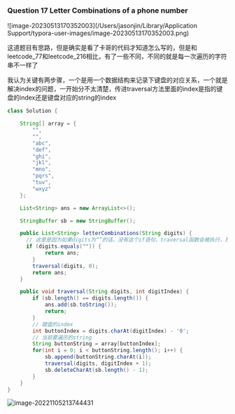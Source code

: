### Question 17 Letter Combinations of a phone number

![image-20230513170352003](/Users/jasonjin/Library/Application Support/typora-user-images/image-20230513170352003.png)

这道题目有思路，但是确实是看了卡哥的代码才知道怎么写的，但是和leetcode_77和leetcode_216相比，有了一些不同，不同的就是每一次遍历的字符串不一样了

我认为关键有两步骤，一个是用一个数据结构来记录下键盘的对应关系，一个就是解决index的问题，一开始分不太清楚，传进traversal方法里面的index是指的键盘的index还是键盘对应的string的index

```java
class Solution {

    String[] array = {
        "",
        "",
        "abc",
        "def",
        "ghi",
        "jkl",
        "mno",
        "pqrs",
        "tuv",
        "wxyz"
    };

    List<String> ans = new ArrayList<>();

    StringBuffer sb = new StringBuffer();

    public List<String> letterCombinations(String digits) {
      // 这里是因为如果digits为“”的话，没有这个if语句，traversal函数会被执行，然后一个空的“”就被加到了ans里面  
      if (digits.equals("")) {
            return ans;
        }
        traversal(digits, 0);
        return ans;
    }

    public void traversal(String digits, int digitIndex) {
        if (sb.length() == digits.length()) {
            ans.add(sb.toString());
            return;
        }
        // 键盘的index
        int buttonIndex = digits.charAt(digitIndex) - '0';
        // 当前要遍历的string
        String buttonString = array[buttonIndex];
        for(int i = 0; i < buttonString.length(); i++) {
            sb.append(buttonString.charAt(i));
            traversal(digits, digitIndex + 1);
            sb.deleteCharAt(sb.length() - 1);
        }
    }
}
```

![image-20221105213744431](C:\Users\jason\AppData\Roaming\Typora\typora-user-images\image-20221105213744431.png)

